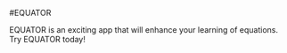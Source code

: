 #EQUATOR

EQUATOR is an exciting app that will enhance your learning of equations. Try EQUATOR today!
